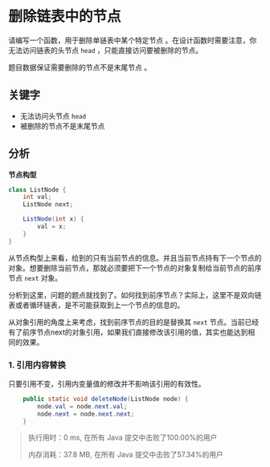 # 删除链表中的节点

请编写一个函数，用于删除单链表中某个特定节点 。在设计函数时需要注意，你无法访问链表的头节点 `head` ，只能直接访问要被删除的节点。

题目数据保证需要删除的节点不是末尾节点 。

## 关键字

- 无法访问头节点 `head`
- 被删除的节点不是末尾节点

## 分析

**节点构型**

```java
class ListNode {
    int val;
    ListNode next;

    ListNode(int x) {
        val = x;
    }
}
```

从节点构型上来看，给到的只有当前节点的信息。并且当前节点持有下一个节点的对象。想要删除当前节点，那就必须要把下一个节点的对象复制给当前节点的前序节点 `next` 对象。

分析到这里，问题的题点就找到了。如何找到前序节点？实际上，这里不是双向链表或者循环链表，是不可能获取到上一个节点的信息的。

从对象引用的角度上来考虑，找到前序节点的目的是替换其 `next` 节点。当前已经有了前序节点next的对象引用，如果我们直接修改该引用的值，其实也能达到相同的效果。

### 1. 引用内容替换

只要引用不变，引用内变量值的修改并不影响该引用的有效性。

``` java
    public static void deleteNode(ListNode node) {
        node.val = node.next.val;
        node.next = node.next.next;
    }
```

>执行用时：0 ms, 在所有 Java 提交中击败了100.00%的用户
>
>内存消耗：37.8 MB, 在所有 Java 提交中击败了57.34%的用户